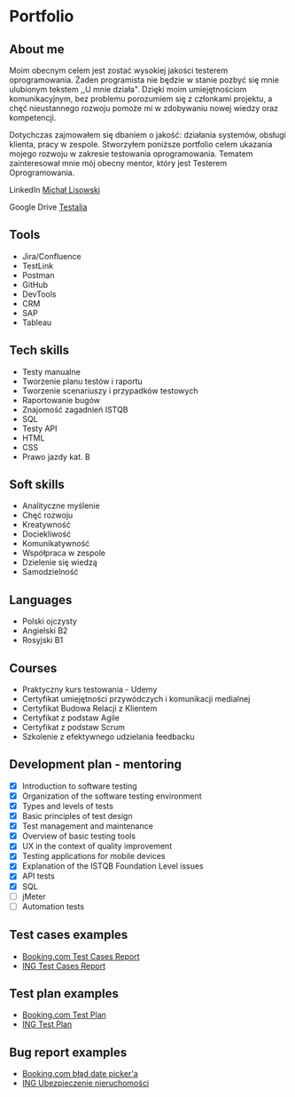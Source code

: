 # Portfolio
## About me
Moim obecnym celem jest zostać wysokiej jakości testerem oprogramowania. Żaden programista nie będzie w stanie pozbyć się mnie ulubionym tekstem ,,U mnie działa". Dzięki moim umiejętnościom komunikacyjnym, bez problemu porozumiem się z członkami projektu, a chęć nieustannego rozwoju pomoże mi w zdobywaniu nowej wiedzy oraz kompetencji.

Dotychczas zajmowałem się dbaniem o jakość: działania systemów, obsługi klienta, pracy w zespole. Stworzyłem poniższe portfolio celem ukazania mojego rozwoju w zakresie testowania oprogramowania. Tematem zainteresował mnie mój obecny mentor, który jest Testerem Oprogramowania. 

LinkedIn [Michał Lisowski](http://https://pl.linkedin.com/in/mlisowski1)

Google Drive [Testalia](https://drive.google.com/drive/folders/1uVEyA0cqHjxoVLdUPwp4-4YwmGDxtOEQ?usp=share_link)

## Tools
* Jira/Confluence
* TestLink
* Postman
* GitHub
* DevTools
* CRM
* SAP 
* Tableau

## Tech skills
* Testy manualne
* Tworzenie planu testów i raportu
* Tworzenie scenariuszy i przypadków testowych
* Raportowanie bugów
* Znajomość zagadnień ISTQB
* SQL
* Testy API
* HTML
* CSS
* Prawo jazdy kat. B

## Soft skills
* Analityczne myślenie
* Chęć rozwoju
* Kreatywność
* Dociekliwość
* Komunikatywność
* Współpraca w zespole
* Dzielenie się wiedzą
* Samodzielność

## Languages
* Polski ojczysty
* Angielski B2
* Rosyjski B1

## Courses
* Praktyczny kurs testowania - Udemy
* Certyfikat umiejętności przywódczych i komunikacji medialnej 
* Certyfikat Budowa Relacji z Klientem 
* Certyfikat z podstaw Agile 
* Certyfikat z podstaw Scrum 
* Szkolenie z efektywnego udzielania feedbacku

## Development plan - mentoring
- [x] Introduction to software testing
- [x] Organization of the software testing environment
- [x] Types and levels of tests
- [x] Basic principles of test design
- [x] Test management and maintenance
- [x] Overview of basic testing tools
- [x] UX in the context of quality improvement
- [x] Testing applications for mobile devices
- [x] Explanation of the ISTQB Foundation Level issues
- [x] API tests
- [x] SQL
- [ ] jMeter
- [ ] Automation tests 

## Test cases examples
* [Booking.com Test Cases Report](https://drive.google.com/file/d/1nwOECsdGXuo-yhorweS2lM8gzOoq9VLe/view?usp=sharing)
* [ING Test Cases Report](https://drive.google.com/file/d/1t35dMBwjAFi4G02kXB1IAJzcx4F3QLjF/view?usp=share_link)

## Test plan examples
* [Booking.com Test Plan](https://drive.google.com/file/d/1ZsKR9yjTS22xNWEx700a3EboWvdC4gWB/view?usp=sharing)
* [ING Test Plan](https://drive.google.com/file/d/1h9THZ5KxzrmYeWf0NKpC5sLHKFtFQaV4/view?usp=share_link)

## Bug report examples
* [Booking.com błąd date picker'a](https://mlisowski1.atlassian.net/browse/BOOK-9?atlOrigin=eyJpIjoiYWRiYmRlNmJmNDg5NGRhODljN2NjOTA5MTYxMmYwMzkiLCJwIjoiaiJ9)
* [ING Ubezpieczenie nieruchomości](https://mlisowski1.atlassian.net/browse/ING-2?atlOrigin=eyJpIjoiZDE2MmZjYTQ4N2E2NDQ5ZWI4YjM0OGY0M2UwOTgxNDIiLCJwIjoiaiJ9)

